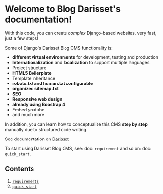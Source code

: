 # Welcome to Blog Darisset's documentation!

With this code, you can create _complex_ Django-based websites.
very fast, just a few steps!

Some of Django's Darisset Blog CMS functionality is:

- **different virtual environments** for development, testing and production
- **Internationalization** and **localization** to support multiple languages
- Project structure
- **HTML5 Boilerplate**
- Template inheritance
- **robots.txt and human.txt configurable**
- **organized sitemap.txt**
- **SEO**
- **Responsive web design**
- **already using Boostrap 4**
- Embed youtube
- and much more

In addition, you can learn how to conceptualize this CMS **step by step** manually due to structured code writing.

See documentation on [Darisset](https://darissetsite.readthedocs.io/en/latest/"target="_blank)

To start using Darisset Blog CMS, see: doc: `requirement`
and so on: doc: `quick_start`.

## Contents

1.  [`requirements`](#requirements)
2.  [`quick_start`](#quick_start)
